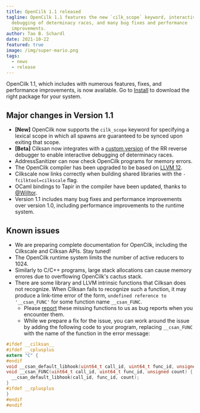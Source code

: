 ```yaml
---
title: OpenCilk 1.1 released
tagline: OpenCilk 1.1 features the new `cilk_scope` keyword, interactive
  debugging of determinacy races, and many bug fixes and performance
  improvements.
author: Tao B. Schardl
date: 2021-10-22
featured: true
image: /img/super-mario.png
tags:
  - news
  - release
---
```


OpenCilk 1.1, which includes with numerous features, fixes, and performance improvements, is now available.
Go to [Install](/doc/users-guide/install/) to download the right package for your system.

## Major changes in Version 1.1

- **[New]** OpenCilk now supports the `cilk_scope` keyword for specifying
  a lexical scope in which all spawns are guaranteed to be synced upon
  exiting that scope.
- **[Beta]** Cilksan now integrates with a [custom
  version](https://github.com/OpenCilk/rr) of the RR reverse debugger
  to enable interactive debugging of determinacy races.
- AddressSanitizer can now check OpenCilk programs for memory errors.
- The OpenCilk compiler has been upgraded to be based on
  [LLVM 12](https://releases.llvm.org/12.0.0/docs/index.html).
- Cilkscale now links correctly when building shared libraries with
  the `-fcilktool=cilkscale` flag.
- OCaml bindings to Tapir in the compiler have been updated, thanks to
  [@Willtor](https://github.com/Willtor).
- Version 1.1 includes many bug fixes and performance improvements
  over version 1.0, including performance improvements to the runtime
  system.

## Known issues

- We are preparing complete documentation for OpenCilk, including the 
Cilkscale and Cilksan APIs.  Stay tuned!
- The OpenCilk runtime system limits the number of active reducers to 1024.
- Similarly to C/C++ programs, large stack allocations can cause memory
errores due to overflowing OpenCilk's cactus stack.
- There are some library and LLVM intrinsic functions that Cilksan
does not recognize.  When Cilksan fails to recognize such a function, it may
produce a link-time error of the form, `undefined reference to '__csan_FUNC'`
for some function name `__csan_FUNC`.
  - Please [report](https://github.com/OpenCilk/opencilk-project/issues)
these missing functions to us as bug reports when you encounter them.
  - While we prepare a fix for the issue, you can work around the issue
by adding the following code to your program, replacing `__csan_FUNC` with
the name of the function in the error message:
```c
#ifdef __cilksan__
#ifdef __cplusplus
extern "C" {
#endif
void __csan_default_libhook(uint64_t call_id, uint64_t func_id, unsigned count);
void __csan_FUNC(uint64_t call_id, uint64_t func_id, unsigned count) {
  __csan_default_libhook(call_id, func_id, count);
}
#ifdef __cplusplus
}
#endif
#endif
```
